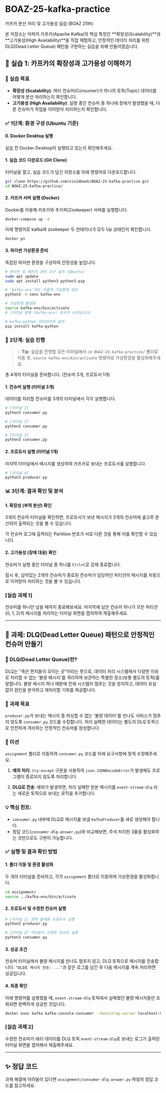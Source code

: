 # BOAZ-25-kafka-practice

카프카 분산 처리 및 고가용성 실습 (BOAZ 25th)

본 저장소는 아파치 카프카(Apache Kafka)의 핵심 특징인 **확장성(Scalability)**과 **고가용성(High Availability)**을 직접 체험하고, 안정적인 데이터 처리를 위한 DLQ(Dead Letter Queue) 패턴을 구현하는 실습을 위해 만들어졌습니다.

## 🚀 실습 1: 카프카의 확장성과 고가용성 이해하기

### 🎯 실습 목표

- **확장성 (Scalability)**: 여러 컨슈머(Consumer)가 하나의 토픽(Topic) 데이터를 어떻게 분산 처리하는지 확인합니다.
- **고가용성 (High Availability)**: 실행 중인 컨슈머 중 하나에 장애가 발생했을 때, 다른 컨슈머가 작업을 이어받아 처리하는지 확인합니다.

### ✅ 1단계: 환경 구성 (Ubuntu 기준)

#### 0. Docker Desktop 실행
실습 전 Docker Desktop이 실행되고 있는지 확인해주세요.

#### 1. 실습 코드 다운로드 (Git Clone)
터미널을 열고, 실습 코드가 담긴 저장소를 아래 명령어로 다운로드합니다.

```bash
git clone https://github.com/vividbaek/BOAZ-25-kafka-practice.git
cd BOAZ-25-kafka-practice/
```

#### 2. 카프카 서버 실행 (Docker)
Docker를 이용해 카프카와 주키퍼(Zookeeper) 서버를 실행합니다.

```bash
docker-compose up -d
```

아래 명령어로 kafka와 zookeeper 두 컨테이너가 모두 Up 상태인지 확인합니다.

```bash
docker ps
```

#### 3. 파이썬 가상환경 준비
독립된 파이썬 환경을 구성하여 안정성을 높입니다.

```bash
# 파이썬 및 패키지 관리 도구 설치 (Ubuntu)
sudo apt update
sudo apt install python3 python3-pip

# 'kafka-env'라는 이름의 가상환경 생성
python3 -m venv kafka-env

# 가상환경 활성화
source kafka-env/bin/activate
# (터미널 앞에 (kafka-env) 표시가 나타납니다)

# kafka-python 라이브러리 설치
pip install kafka-python
```

### 🚀 2단계: 실습 진행

> 💡 **Tip**: 실습을 진행할 모든 터미널에서 `cd BOAZ-25-kafka-practice/` 폴더로 이동 후, `source kafka-env/bin/activate` 명령어로 가상환경을 활성화해주세요.

총 4개의 터미널을 준비합니다. (컨슈머 3개, 프로듀서 1개)

#### 1. 컨슈머 실행 (터미널 3개)
데이터를 처리할 컨슈머를 3개의 터미널에서 각각 실행합니다.

```bash
# [터미널 1]
python3 consumer.py

# [터미널 2]
python3 consumer.py

# [터미널 3]
python3 consumer.py
```

#### 2. 프로듀서 실행 (터미널 1개)
마지막 터미널에서 메시지를 생성하여 카프카로 보내는 프로듀서를 실행합니다.

```bash
# [터미널 4]
python3 producer.py
```

### 📊 3단계: 결과 확인 및 분석

#### 1. 확장성 (부하 분산) 확인
3개의 컨슈머 터미널을 확인하면, 프로듀서가 보낸 메시지가 3개의 컨슈머에 골고루 분산되어 출력되는 것을 볼 수 있습니다.

각 컨슈머 로그에 출력되는 Partition 번호가 서로 다른 것을 통해 이를 확인할 수 있습니다.

#### 2. 고가용성 (장애 대응) 확인
컨슈머가 실행 중인 터미널 중 하나를 `Ctrl+C`로 강제 종료합니다.

잠시 후, 남아있는 2개의 컨슈머가 종료된 컨슈머가 담당하던 파티션의 메시지를 자동으로 이어받아 처리하는 것을 볼 수 있습니다.

### [실습 과제 1]
컨슈머를 하나만 남을 때까지 종료해보세요. 마지막에 남은 컨슈머 하나가 모든 파티션(0, 1, 2)의 메시지를 처리하는 터미널 화면을 캡처하여 제출해주세요.

---

## 📝 과제: DLQ(Dead Letter Queue) 패턴으로 안정적인 컨슈머 만들기

### 🤔 DLQ(Dead Letter Queue)란?
DLQ는 "죽은 편지들이 모이는 곳"이라는 뜻으로, 데이터 처리 시스템에서 다양한 이유로 처리할 수 없는 '불량 메시지'를 격리하여 보관하는 특별한 장소(보통 별도의 토픽)를 말합니다. 불량 메시지 하나 때문에 전체 시스템이 멈추는 것을 방지하고, 데이터 유실 없이 원인을 분석하고 재처리할 기회를 제공합니다.

### 🎯 과제 목표
`producer.py`가 보내는 메시지 중 파싱할 수 없는 '불량 데이터'를 만나도 서비스가 멈추지 않도록 `consumer.py` 코드를 수정합니다. 처리 실패한 데이터는 별도의 DLQ 토픽으로 안전하게 격리하는 안정적인 컨슈머를 완성합니다.

### 🚀 미션
`assignment` 폴더로 이동하여 `consumer.py` 코드를 아래 요구사항에 맞게 수정해주세요.

1. **예외 처리**: `try-except` 구문을 사용하여 `json.JSONDecodeError`가 발생해도 프로그램이 종료되지 않도록 처리합니다.

2. **DLQ로 전송**: 예외가 발생하면, 처리 실패한 원본 메시지를 `event-stream-dlq` 라는 새로운 토픽으로 보내는 로직을 추가합니다.

### 💡 핵심 힌트:
- `consumer.py` 내부에 DLQ로 메시지를 보낼 `KafkaProducer`를 새로 생성해야 합니다.
- 정답 코드(`consumer-dlq-answer.py`)와 비교해보면, 주석 처리된 3줄을 활성화하는 것만으로도 구현이 가능합니다.

### ✅ 실행 및 결과 확인 방법

#### 1. 폴더 이동 및 환경 활성화
두 개의 터미널을 준비하고, 각각 `assignment` 폴더로 이동하여 가상환경을 활성화합니다.

```bash
cd assignment/
source ../kafka-env/bin/activate
```

#### 2. 프로듀서 및 수정한 컨슈머 실행

```bash
# [터미널 1] 문제 출제용 프로듀서 실행
python3 producer.py

# [터미널 2] 여러분이 수정한 컨슈머 실행
python3 consumer.py
```

#### 3. 성공 조건
컨슈머 터미널에서 불량 메시지를 만나도 멈추지 않고, DLQ 토픽으로 메시지를 전송합니다. `"DLQ로 메시지 전송: ..."`과 같은 로그를 남긴 후 다음 메시지를 계속 처리하면 성공입니다.

#### 4. 최종 확인
아래 명령어를 실행했을 때, `event-stream-dlq` 토픽에서 실패했던 불량 메시지들만 조회되면 완벽하게 성공한 것입니다.

```bash
docker exec kafka kafka-console-consumer --bootstrap-server localhost:9092 --topic event-stream-dlq --from-beginning
```

### [실습 과제 2]
수정한 컨슈머가 에러 데이터를 DLQ 토픽 `event-stream-dlq`로 보내는 로그가 출력된 터미널 화면을 캡처해서 제출해주세요.

---

## ✨ 정답 코드
과제 해결에 어려움이 있다면 `assignment/consumer-dlq-answer.py` 파일의 정답 코드를 참고하세요.